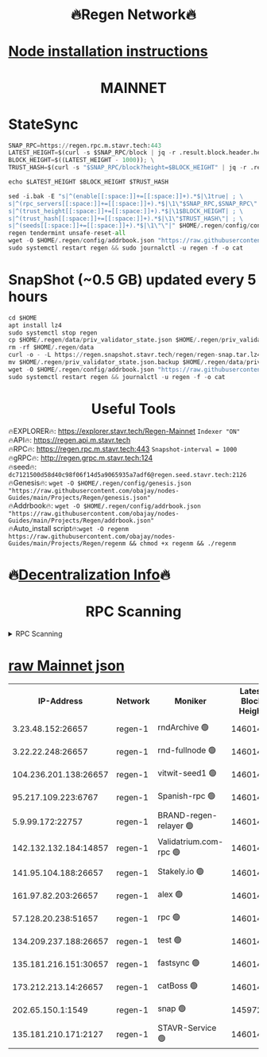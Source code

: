 <h1 align="center"> 🔥Regen Network🔥</h1>

[Node installation instructions](https://github.com/obajay/nodes-Guides/tree/main/Projects/Regen)
=
<h1 align="center"> MAINNET</h1>

# StateSync
```python
SNAP_RPC=https://regen.rpc.m.stavr.tech:443
LATEST_HEIGHT=$(curl -s $SNAP_RPC/block | jq -r .result.block.header.height); \
BLOCK_HEIGHT=$((LATEST_HEIGHT - 1000)); \
TRUST_HASH=$(curl -s "$SNAP_RPC/block?height=$BLOCK_HEIGHT" | jq -r .result.block_id.hash)

echo $LATEST_HEIGHT $BLOCK_HEIGHT $TRUST_HASH

sed -i.bak -E "s|^(enable[[:space:]]+=[[:space:]]+).*$|\1true| ; \
s|^(rpc_servers[[:space:]]+=[[:space:]]+).*$|\1\"$SNAP_RPC,$SNAP_RPC\"| ; \
s|^(trust_height[[:space:]]+=[[:space:]]+).*$|\1$BLOCK_HEIGHT| ; \
s|^(trust_hash[[:space:]]+=[[:space:]]+).*$|\1\"$TRUST_HASH\"| ; \
s|^(seeds[[:space:]]+=[[:space:]]+).*$|\1\"\"|" $HOME/.regen/config/config.toml
regen tendermint unsafe-reset-all
wget -O $HOME/.regen/config/addrbook.json "https://raw.githubusercontent.com/obajay/nodes-Guides/main/Projects/Regen/addrbook.json"
sudo systemctl restart regen && sudo journalctl -u regen -f -o cat
```
# SnapShot (~0.5 GB) updated every 5 hours
```python
cd $HOME
apt install lz4
sudo systemctl stop regen
cp $HOME/.regen/data/priv_validator_state.json $HOME/.regen/priv_validator_state.json.backup
rm -rf $HOME/.regen/data
curl -o - -L https://regen.snapshot.stavr.tech/regen/regen-snap.tar.lz4 | lz4 -c -d - | tar -x -C $HOME/.regen --strip-components 2
mv $HOME/.regen/priv_validator_state.json.backup $HOME/.regen/data/priv_validator_state.json
wget -O $HOME/.regen/config/addrbook.json "https://raw.githubusercontent.com/obajay/nodes-Guides/main/Projects/Regen/addrbook.json"
sudo systemctl restart regen && journalctl -u regen -f -o cat
```

 <h1 align="center"> Useful Tools</h1>

🔥EXPLORER🔥:     https://explorer.stavr.tech/Regen-Mainnet        `Indexer "ON"` \
🔥API🔥:          https://regen.api.m.stavr.tech \
🔥RPC🔥:          https://regen.rpc.m.stavr.tech:443              `Snapshot-interval = 1000` \
🔥gRPC🔥:         http://regen.grpc.m.stavr.tech:124 \
🔥seed🔥:      `dc7121500d58d40c98f06f14d5a9065935a7adf6@regen.seed.stavr.tech:2126` \
🔥Genesis🔥:   `wget -O $HOME/.regen/config/genesis.json "https://raw.githubusercontent.com/obajay/nodes-Guides/main/Projects/Regen/genesis.json"` \
🔥Addrbook🔥:  `wget -O $HOME/.regen/config/addrbook.json "https://raw.githubusercontent.com/obajay/nodes-Guides/main/Projects/Regen/addrbook.json"` \
🔥Auto_install script🔥:`wget -O regenm https://raw.githubusercontent.com/obajay/nodes-Guides/main/Projects/Regen/regenm && chmod +x regenm && ./regenm`

🔥[Decentralization Info](https://github.com/obajay/StateSync-snapshots/tree/main/Projects/Regen/Decentralization)🔥
=
<h1 align="center"> RPC Scanning</h1>

<details>
<summary>RPC Scanning</summary>

<h2 align="center"> We scan nodes in real time every 4 hours. And we provide the final result of RPC endpoints.
We cannot influence the operation of these nodes in any way. </h2>


```python
If Voting Power is higher than 0 --> then the Node is a validator of the network and may be subject to attack and be a potential threat to the chain.
```
```python
We marked such validators with a red symbol
```

</details>

[raw Mainnet json](https://rpc-check.regenm.stavr.tech/regenm/rpc-regenm-result.json)
=


<table><tr><th>IP-Address</th><th>Network</th><th>Moniker</th><th>Latest Block Height</th><th>Earliest Block Height</th><th>Catching Up</th><th>Tx Index</th><th>Voting Power</th><th>Scan Time</th></tr><tr><td>3.23.48.152:26657</td><td>regen-1</td><td>rndArchive 🟢</td><td>14601415</td><td>1</td><td>False</td><td>on</td><td>0</td><td>2024-02-08T08:28:43.480052152UTC</td></tr><tr><td>3.22.22.248:26657</td><td>regen-1</td><td>rnd-fullnode 🟢</td><td>14601415</td><td>4134001</td><td>False</td><td>on</td><td>0</td><td>2024-02-08T08:28:40.734886127UTC</td></tr><tr><td>104.236.201.138:26657</td><td>regen-1</td><td>vitwit-seed1 🟢</td><td>14601410</td><td>8943001</td><td>False</td><td>on</td><td>0</td><td>2024-02-08T08:28:12.881472025UTC</td></tr><tr><td>95.217.109.223:6767</td><td>regen-1</td><td>Spanish-rpc 🟢</td><td>14601418</td><td>10068001</td><td>False</td><td>on</td><td>0</td><td>2024-02-08T08:29:01.850833017UTC</td></tr><tr><td>5.9.99.172:22757</td><td>regen-1</td><td>BRAND-regen-relayer 🟢</td><td>14601418</td><td>10782501</td><td>False</td><td>on</td><td>0</td><td>2024-02-08T08:29:02.328884976UTC</td></tr><tr><td>142.132.132.184:14857</td><td>regen-1</td><td>Validatrium.com-rpc 🟢</td><td>14601418</td><td>11175001</td><td>False</td><td>on</td><td>0</td><td>2024-02-08T08:29:02.080172219UTC</td></tr><tr><td>141.95.104.188:26657</td><td>regen-1</td><td>Stakely.io 🟢</td><td>14601413</td><td>13442501</td><td>False</td><td>on</td><td>0</td><td>2024-02-08T08:28:31.803520971UTC</td></tr><tr><td>161.97.82.203:26657</td><td>regen-1</td><td>alex 🟢</td><td>14601416</td><td>13992001</td><td>False</td><td>on</td><td>0</td><td>2024-02-08T08:28:48.886604352UTC</td></tr><tr><td>57.128.20.238:51657</td><td>regen-1</td><td>rpc 🟢</td><td>14601417</td><td>13992001</td><td>False</td><td>on</td><td>0</td><td>2024-02-08T08:28:55.287742490UTC</td></tr><tr><td>134.209.237.188:26657</td><td>regen-1</td><td>test 🟢</td><td>14601420</td><td>13992001</td><td>False</td><td>on</td><td>0</td><td>2024-02-08T08:29:12.911666790UTC</td></tr><tr><td>135.181.216.151:30657</td><td>regen-1</td><td>fastsync 🟢</td><td>14601416</td><td>14457001</td><td>False</td><td>off</td><td>0</td><td>2024-02-08T08:28:48.515460594UTC</td></tr><tr><td>173.212.213.14:26657</td><td>regen-1</td><td>catBoss 🟢</td><td>14601415</td><td>14577001</td><td>False</td><td>on</td><td>0</td><td>2024-02-08T08:28:43.798193187UTC</td></tr><tr><td>202.65.150.1:1549</td><td>regen-1</td><td>snap 🟢</td><td>14597241</td><td>14596222</td><td>False</td><td>on</td><td>0</td><td>2024-02-08T08:29:49.132203185UTC</td></tr><tr><td>135.181.210.171:2127</td><td>regen-1</td><td>STAVR-Service 🟢</td><td>14601423</td><td>14599501</td><td>False</td><td>on</td><td>0</td><td>2024-02-08T08:29:29.723460225UTC</td></tr></table>